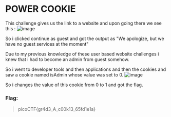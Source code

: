 # POWER COOKIE
This challenge gives us the link to a website and upon going there we see this :
![image](https://github.com/user-attachments/assets/541e00f7-7067-4c07-a249-93149d68b2e0)

So i clicked continue as guest and got the output as "We apologize, but we have no guest services at the moment"

Due to my previous knowledge of these user based website challenges i knew that i had to become an admin from guest somehow.

So i went to developer tools and then applications and then the cookies and saw a cookie named isAdmin whose value was set to 0.
![image](https://github.com/user-attachments/assets/0fb4ee01-4b92-41b7-9c00-abc5900b50e7)

So i changes the value of this cookie from 0 to 1 and got the flag.
### Flag:
>picoCTF{gr4d3_A_c00k13_65fd1e1a}
